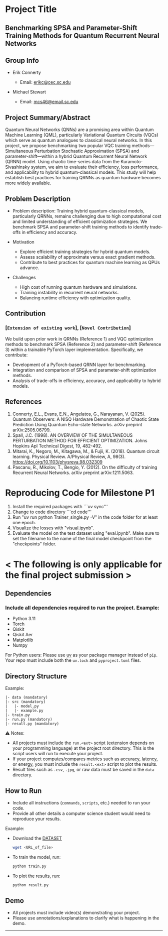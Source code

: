 # Project Title

## Benchmarking SPSA and Parameter-Shift Training Methods for Quantum Recurrent Neural Networks

## Group Info

* Erik Connerty

  * Email: [erikc@cec.sc.edu](mailto:erikc@cec.sc.edu)
* Michael Stewart

  * Email: [mcs46@email.sc.edu](mailto:mcs46@email.sc.edu)

## Project Summary/Abstract

Quantum Neural Networks (QNNs) are a promising area within Quantum Machine Learning (QML), particularly Variational Quantum Circuits (VQCs) which serve as quantum analogues to classical neural networks. In this project, we propose benchmarking two popular VQC training methods—Simultaneous Perturbation Stochastic Approximation (SPSA) and parameter-shift—within a hybrid Quantum Recurrent Neural Network (QRNN) model. Using chaotic time-series data from the Kuramoto-Sivashinsky system, we aim to evaluate their efficiency, loss performance, and applicability to hybrid quantum-classical models. This study will help establish best practices for training QRNNs as quantum hardware becomes more widely available.

## Problem Description

* Problem description: Training hybrid quantum-classical models, particularly QRNNs, remains challenging due to high computational cost and limited understanding of efficient optimization strategies. We benchmark SPSA and parameter-shift training methods to identify trade-offs in efficiency and accuracy.
* Motivation

  * Explore efficient training strategies for hybrid quantum models.
  * Assess scalability of approximate versus exact gradient methods.
  * Contribute to best practices for quantum machine learning as QPUs advance.
* Challenges

  * High cost of running quantum hardware and simulations.
  * Training instability in recurrent neural networks.
  * Balancing runtime efficiency with optimization quality.

## Contribution

### \[`Extension of existing work`], \[`Novel Contribution`]

We build upon prior work in QRNNs (Reference 1) and VQC optimization methods to benchmark SPSA (Reference 2) and parameter-shift (Reference 3) within a trainable PyTorch layer implementation. Specifically, we contribute:

* Development of a PyTorch-based QRNN layer for benchmarking.
* Integration and comparison of SPSA and parameter-shift optimization methods.
* Analysis of trade-offs in efficiency, accuracy, and applicability to hybrid models.

## References
1. Connerty, E.L., Evans, E.N., Angelatos, G., Narayanan, V. (2025). Quantum Observers: A NISQ Hardware Demonstration of Chaotic State Prediction Using Quantum Echo-state Networks. arXiv preprint arXiv:2505.06799.
2. Spall, J.C. (1998). AN OVERVIEW OF THE SIMULTANEOUS PERTURBATION METHOD FOR EFFICIENT OPTIMIZATION. Johns Hopkins Apl Technical Digest, 19, 482-492.
3. Mitarai, K., Negoro, M., Kitagawa, M., & Fujii, K. (2018). Quantum circuit learning. Physical Review. A/Physical Review, A, 98(3). https://doi.org/10.1103/physreva.98.032309
4. Pascanu, R., Mikolov, T., Bengio, Y. (2012). On the difficulty of training Recurrent Neural Networks. arXiv preprint arXiv:1211.5063.


# Reproducing Code for Milestone P1
1. Install the required packages with ```uv sync'''
2. Change to code directory ```cd code'''
2. Run "uv run python Trainer_single.py -V" in the code folder for at least one epoch.
3. Visualize the losses with "visual.ipynb".
4. Evaluate the model on the test dataset using "eval.ipynb". Make sure to set the filename to the name of the final model checkpoint from the "checkpoints" folder.

# < The following is only applicable for the final project submission >  

## Dependencies  
### Include all dependencies required to run the project. Example:  
- Python 3.11  
- Torch
- Qiskit
- Qiskit Aer
- Matplotlib
- Numpy 

For Python users: Please use [uv](https://docs.astral.sh/uv/) as your package manager instead of `pip`. Your repo must include both the `uv.lock` and `pyproject.toml` files.  

## Directory Structure  
Example:  
```
|- data (mandatory)
|- src (mandatory)
|   |- model.py
|   |- example.py
|- train.py
|- run.py (mandatory)
|- result.py (mandatory)
```

⚠️ Notes:  
- All projects must include the `run.<ext>` script (extension depends on your programming language) at the project root directory. This is the script users will run to execute your project.  
- If your project computes/compares metrics such as accuracy, latency, or energy, you must include the `result.<ext>` script to plot the results.  
- Result files such as `.csv`, `.jpg`, or raw data must be saved in the `data` directory.  

## How to Run  
- Include all instructions (`commands`, `scripts`, etc.) needed to run your code.  
- Provide all other details a computer science student would need to reproduce your results.  

Example:  
- Download the [DATASET](dataset_link)
  ```bash
  wget <URL_of_file>
  ```

- To train the model, run:  
  ```bash
  python train.py
  ```  
- To plot the results, run:  
  ```bash
  python result.py
  ```  

## Demo  
- All projects must include video(s) demonstrating your project.  
- Please use annotations/explanations to clarify what is happening in the demo.  
---
